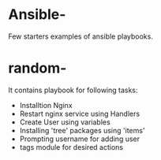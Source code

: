 # Ansible-
Few starters examples of ansible playbooks. 

# random-
It contains playbook for following tasks:

  -  Installtion Nginx
  -  Restart nginx service using Handlers
  -  Create User using variables
  -  Installing 'tree' packages using 'items'
  -  Prompting username for adding user
  -  tags module for desired actions

      
